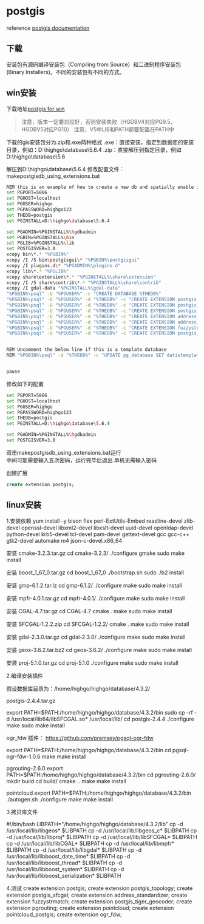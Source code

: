 # postgis

reference [postgis documentation](http://postgis.net/documentation/)

## 下载

安装包有源码编译安装包（Compiling from Source）和二进制程序安装包(Binary Installers)。不同的安装包有不同的方式。

## win安装

下载地址[postgis for win](http://download.osgeo.org/postgis/windows/)

> 注意，版本一定要对应好，否则安装失败（HGDBV4对应PG9.5， HGDBV5对应PG10）
> 注意，V5中LIB和PATH都要配置在PATH中

下载的gis安装包分为.zip和.exe两种格式
.exe：直接安装，指定到数据库的安装目录，例如：D:\highgo\database\5.6.4
.zip：直接解压到指定目录，例如D:\highgo\database\5.6

解压到D:\highgo\database\5.6.4
修改配置文件：makepostgisdb_using_extensions.bat

```bash
REM this is an example of how to create a new db and spatially enable it using CREATE EXTENSION
set PGPORT=5866
set PGHOST=localhost
set PGUSER=highgo
set PGPASSWORD=highgo123
set THEDB=postgis
set PGINSTALL=D:\highgo\database\5.6.4

set PGADMIN=%PGINSTALL%\hgdbadmin
set PGBIN=%PGINSTALL%\bin
set PGLIB=%PGINSTALL%\lib
set POSTGISVER=3.0
xcopy bin\*.* "%PGBIN%"
xcopy /I /S bin\postgisgui\* "%PGBIN%\postgisgui"
xcopy /I plugins.d\* "%PGADMIN%\plugins.d"
xcopy lib\*.* "%PGLIB%"
xcopy share\extension\*.* "%PGINSTALL%\share\extension"
xcopy /I /S share\contrib\*.* "%PGINSTALL%\share\contrib"
xcopy /I gdal-data "%PGINSTALL%\gdal-data"
"%PGBIN%\psql" -U "%PGUSER%" -c "CREATE DATABASE %THEDB%"
"%PGBIN%\psql" -U "%PGUSER%" -d "%THEDB%" -c "CREATE EXTENSION postgis;"
"%PGBIN%\psql" -U "%PGUSER%" -d "%THEDB%" -c "CREATE EXTENSION postgis_sfcgal;"
"%PGBIN%\psql" -U "%PGUSER%" -d "%THEDB%" -c "CREATE EXTENSION postgis_topology;"
"%PGBIN%\psql" -U "%PGUSER%" -d "%THEDB%" -c "CREATE EXTENSION address_standardizer;"
"%PGBIN%\psql" -U "%PGUSER%" -d "%THEDB%" -c "CREATE EXTENSION address_standardizer_data_us;"
"%PGBIN%\psql" -U "%PGUSER%" -d "%THEDB%" -c "CREATE EXTENSION fuzzystrmatch;"
"%PGBIN%\psql" -U "%PGUSER%" -d "%THEDB%" -c "CREATE EXTENSION postgis_tiger_geocoder;"


REM Uncomment the below line if this is a template database
REM "%PGBIN%\psql" -d "%THEDB%" -c "UPDATE pg_database SET datistemplate = true WHERE datname = '%THEDB%';GRANT ALL ON geometry_columns TO PUBLIC; GRANT ALL ON spatial_ref_sys TO PUBLIC"


pause

```

修改如下的配置

```bash
set PGPORT=5866
set PGHOST=localhost
set PGUSER=highgo
set PGPASSWORD=highgo123
set THEDB=postgis
set PGINSTALL=D:\highgo\database\5.6.4

set PGADMIN=%PGINSTALL%\hgdbadmin
set POSTGISVER=3.0

```

双击makepostgisdb_using_extensions.bat运行  
中间可能需要输入五次密码，运行完毕后退出.单机无需输入密码

创建扩展

```sql
create extension postgis;

```

## linux安装

1.安装依赖
yum install -y bison flex perl-ExtUtils-Embed readline-devel zlib-devel openssl-devel libxml2-devel libxslt-devel uuid-devel openldap-devel python-devel krb5-devel tcl-devel pam-devel gettext-devel gcc gcc-c++ gtk2-devel automake m4 json-c-devel.x86_64

安装 cmake-3.2.3.tar.gz
cd cmake-3.2.3/
./configure
gmake
sudo make install

安装 boost_1_67_0.tar.gz
cd boost_1_67_0
./bootstrap.sh
sudo ./b2 install

安装 gmp-6.1.2.tar.lz
cd gmp-6.1.2/
./configure
make
sudo make install

安装 mpfr-4.0.1.tar.gz
cd mpfr-4.0.1/
./configure
make
sudo make install

安装 CGAL-4.7.tar.gz
cd CGAL-4.7
cmake .
make
sudo make install

安装 SFCGAL-1.2.2.zip
cd SFCGAL-1.2.2/
cmake .
make
sudo make install

安装 gdal-2.3.0.tar.gz
cd gdal-2.3.0/
./configure
make
sudo make install

安装 geos-3.6.2.tar.bz2
cd geos-3.6.2/
./configure
make
sudo make install

安装 proj-5.1.0.tar.gz
cd proj-5.1.0
./configure
make
sudo make install

2.编译安装插件

假设数据库目录为：/home/highgo/highgo/database/4.3.2/ 

postgis-2.4.4.tar.gz

export PATH=$PATH:/home/highgo/highgo/database/4.3.2/bin
sudo cp -rf -d /usr/local/lib64/libSFCGAL.so* /usr/local/lib/
cd postgis-2.4.4
./configure
make
sudo make install

ogr_fdw 插件： https://github.com/pramsey/pgsql-ogr-fdw

export PATH=$PATH:/home/highgo/highgo/database/4.3.2/bin
cd pgsql-ogr-fdw-1.0.6
make
make install

pgrouting-2.6.0
export PATH=$PATH:/home/highgo/highgo/database/4.3.2/bin
cd pgrouting-2.6.0/
mkdir build
cd build/
cmake ..
make make install

pointcloud
export PATH=$PATH:/home/highgo/highgo/database/4.3.2/bin 
./autogen.sh
./configure
make
make install

3.拷贝库文件

#!/bin/bash
LIBPATH="/home/highgo/highgo/database/4.3.2/lib"
cp -d /usr/local/lib/libgeos* $LIBPATH
cp -d /usr/local/lib/libgeos_c* $LIBPATH
cp -d /usr/local/lib/libproj* $LIBPATH
cp -d /usr/local/lib/libSFCGAL* $LIBPATH
cp -d /usr/local/lib/libCGAL* $LIBPATH
cp -d /usr/local/lib/libmpfr* $LIBPATH
cp -d /usr/local/lib/libgdal* $LIBPATH
cp -d /usr/local/lib/libboost_date_time* $LIBPATH
cp -d /usr/local/lib/libboost_thread* $LIBPATH
cp -d /usr/local/lib/libboost_system* $LIBPATH
cp -d /usr/local/lib/libboost_serialization* $LIBPATH

4.测试
create extension postgis;
create extension postgis_topology;
create extension postgis_sfcgal;
create extension address_standardizer;
create extension fuzzystrmatch;
create extension postgis_tiger_geocoder;
create extension pgrouting;
create extension pointcloud;
create extension pointcloud_postgis;
create extension ogr_fdw;